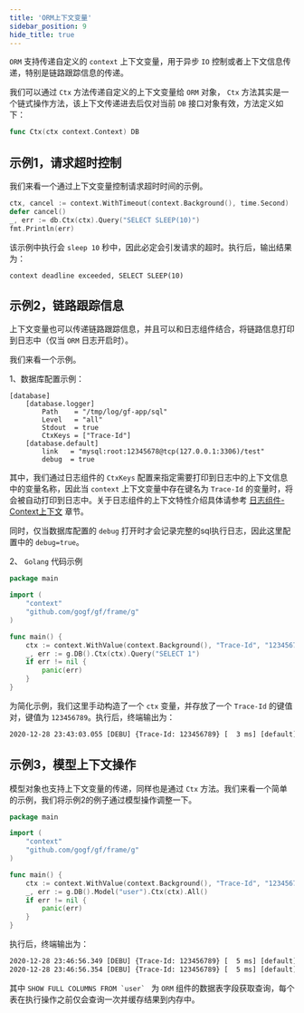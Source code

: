 ```yaml
---
title: 'ORM上下文变量'
sidebar_position: 9
hide_title: true
---
```


`ORM` 支持传递自定义的 `context` 上下文变量，用于异步 `IO` 控制或者上下文信息传递，特别是链路跟踪信息的传递。

我们可以通过 `Ctx` 方法传递自定义的上下文变量给 `ORM` 对象， `Ctx` 方法其实是一个链式操作方法，该上下文传递进去后仅对当前 `DB` 接口对象有效，方法定义如下：

```go
func Ctx(ctx context.Context) DB
```

## 示例1，请求超时控制

我们来看一个通过上下文变量控制请求超时时间的示例。

```go
ctx, cancel := context.WithTimeout(context.Background(), time.Second)
defer cancel()
_, err := db.Ctx(ctx).Query("SELECT SLEEP(10)")
fmt.Println(err)
```

该示例中执行会 `sleep 10` 秒中，因此必定会引发请求的超时。执行后，输出结果为：

```
context deadline exceeded, SELECT SLEEP(10)
```

## 示例2，链路跟踪信息

上下文变量也可以传递链路跟踪信息，并且可以和日志组件结合，将链路信息打印到日志中（仅当 `ORM` 日志开启时）。

我们来看一个示例。

1、数据库配置示例：

```
[database]
    [database.logger]
        Path    = "/tmp/log/gf-app/sql"
        Level   = "all"
        Stdout  = true
        CtxKeys = ["Trace-Id"]
    [database.default]
        link   = "mysql:root:12345678@tcp(127.0.0.1:3306)/test"
        debug  = true
```

其中，我们通过日志组件的 `CtxKeys` 配置来指定需要打印到日志中的上下文信息中的变量名称，因此当 `context` 上下文变量中存在键名为 `Trace-Id` 的变量时，将会被自动打印到日志中。关于日志组件的上下文特性介绍具体请参考 [日志组件-Context上下文](output/goframe-v1.15-md/核心组件/日志组件/日志组件-高级特性/日志组件-Context上下文) 章节。

同时，仅当数据库配置的 `debug` 打开时才会记录完整的sql执行日志，因此这里配置中的 `debug=true`。

2、 `Golang` 代码示例

```go
package main

import (
	"context"
	"github.com/gogf/gf/frame/g"
)

func main() {
	ctx := context.WithValue(context.Background(), "Trace-Id", "123456789")
	_, err := g.DB().Ctx(ctx).Query("SELECT 1")
	if err != nil {
		panic(err)
	}
}
```

为简化示例，我们这里手动构造了一个 `ctx` 变量，并存放了一个 `Trace-Id` 的键值对，键值为 `123456789`。执行后，终端输出为：

```html
2020-12-28 23:43:03.055 [DEBU] {Trace-Id: 123456789} [  3 ms] [default] SELECT 1
```

## 示例3，模型上下文操作

模型对象也支持上下文变量的传递，同样也是通过 `Ctx` 方法。我们来看一个简单的示例，我们将示例2的例子通过模型操作调整一下。

```go
package main

import (
	"context"
	"github.com/gogf/gf/frame/g"
)

func main() {
	ctx := context.WithValue(context.Background(), "Trace-Id", "123456789")
	_, err := g.DB().Model("user").Ctx(ctx).All()
	if err != nil {
		panic(err)
	}
}
```

执行后，终端输出为：

```html
2020-12-28 23:46:56.349 [DEBU] {Trace-Id: 123456789} [  5 ms] [default] SHOW FULL COLUMNS FROM `user`
2020-12-28 23:46:56.354 [DEBU] {Trace-Id: 123456789} [  5 ms] [default] SELECT * FROM `user`
```

其中 ``SHOW FULL COLUMNS FROM `user` `` 为 `ORM` 组件的数据表字段获取查询，每个表在执行操作之前仅会查询一次并缓存结果到内存中。